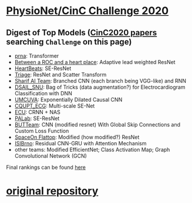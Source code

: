 # [PhysioNet/CinC Challenge 2020](https://physionetchallenges.github.io/2020/)

## Digest of Top Models ([CinC2020 papers](https://www.cinc.org/archives/2020/) searching `Challenge` on this page)
- [prna](http://www.cinc.org/archives/2020/pdf/CinC2020-107.pdf):  Transformer
- [Between a ROC and a heart place](http://www.cinc.org/archives/2020/pdf/CinC2020-112.pdf):  Adaptive lead weighted ResNet
- [HeartBeats](http://www.cinc.org/archives/2020/pdf/CinC2020-281.pdf):  SE-ResNet
- [Triage](http://www.cinc.org/archives/2020/pdf/CinC2020-133.pdf):  ResNet and Scatter Transform
- [Sharif AI Team](http://www.cinc.org/archives/2020/pdf/CinC2020-445.pdf): Branched CNN (each branch being VGG-like) and RNN
- [DSAIL_SNU](http://www.cinc.org/archives/2020/pdf/CinC2020-328.pdf):  Bag of Tricks (data augmentation?) for Electrocardiogram Classification with DNN
- [UMCUVA](http://www.cinc.org/archives/2020/pdf/CinC2020-253.pdf): Exponentially Dilated Causal CNN
- [CQUPT_ECG](http://www.cinc.org/archives/2020/pdf/CinC2020-085.pdf):  Multi-scale SE-Net
- [ECU](http://www.cinc.org/archives/2020/pdf/CinC2020-161.pdf): CRNN + NAS
- [PALab](http://www.cinc.org/archives/2020/pdf/CinC2020-035.pdf):  SE-ResNet
- [BUTTeam](http://www.cinc.org/archives/2020/pdf/CinC2020-189.pdf):  CNN (modified resnet) With Global Skip Connections and Custom Loss Function
- [SpaceOn Flattop](http://www.cinc.org/archives/2020/pdf/CinC2020-007.pdf):  Modified (how modified?) ResNet
- [ISIBrno](http://www.cinc.org/archives/2020/pdf/CinC2020-032.pdf):  Residual CNN-GRU with Attention Mechanism
- other teams:  Modified EfficientNet; Class Activation Map; Graph Convolutional Network (GCN)

Final rankings can be found [here](https://github.com/physionetchallenges/evaluation-2020/blob/master/Results/physionet_2020_official_scores.csv)

# [original repository](https://github.com/wenh06/cinc2020)
